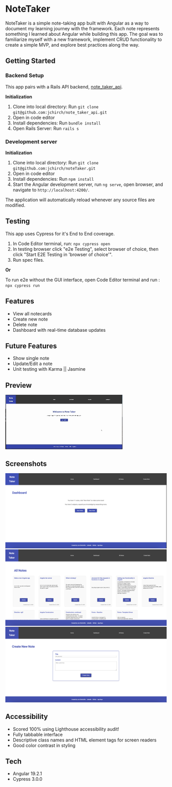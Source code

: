 # NoteTaker

NoteTaker is a simple note-taking app built with Angular as a way to document my learning journey with the framework. Each note represents something I learned about Angular while building this app. The goal was to familiarize myself with a new framework, implement CRUD functionality to create a simple MVP, and explore best practices along the way.

## Getting Started

### Backend Setup
This app pairs with a Rails API backend, [note_taker_api](https://github.com/jchirch/note_taker_api). 

**Initialization**

1. Clone into local directory: Run `git clone git@github.com:jchirch/note_taker_api.git`
2. Open in code editor
3. Install dependencies: Run `bundle install` 
4. Open Rails Server: Run `rails s`

### Development server

**Initialization**

1. Clone into local directory: Run `git clone git@github.com:jchirch/noteTaker.git`
2. Open in code editor
3. Install dependencies: Run `npm install` 
4. Start the Angular development server, run `ng serve`, open browser, and navigate to `http://localhost:4200/`.

The application will automatically reload whenever any source files are modified.

## Testing
This app uses Cypress for it's End to End coverage.
1. In Code Editor terminal, run: `npx cypress open`
2. In testing browser click "e2e Testing", select browser of choice, then click "Start E2E Testing in 'browser of choice'".
3. Run spec files.

**Or**

To run e2e without the GUI interface, open Code Editor terminal and run : `npx cypress run`

## Features
- View all notecards
- Create new note
- Delete note
- Dashboard with real-time database updates

## Future Features
- Show single note
- Update/Edit a note
- Unit testing with Karma || Jasmine

## Preview
![Animation Preview](./src/assets/gifs/NoteTakerDemo.gif)

## Screenshots

![screenshot of dashboard](./src/assets/images/dashboard.png)
![screenshot of all notes](./src/assets/images/index-notes.png)
![screenshot of note creation](./src/assets/images/create-note.png)

## Accessibility
- Scored 100% using Lighthouse accessibility audit!
- Fully tabbable interface
- Descriptive class names and HTML element tags for screen readers
- Good color contrast in styling

## Tech 
- Angular 19.2.1
- Cypress 3.0.0
